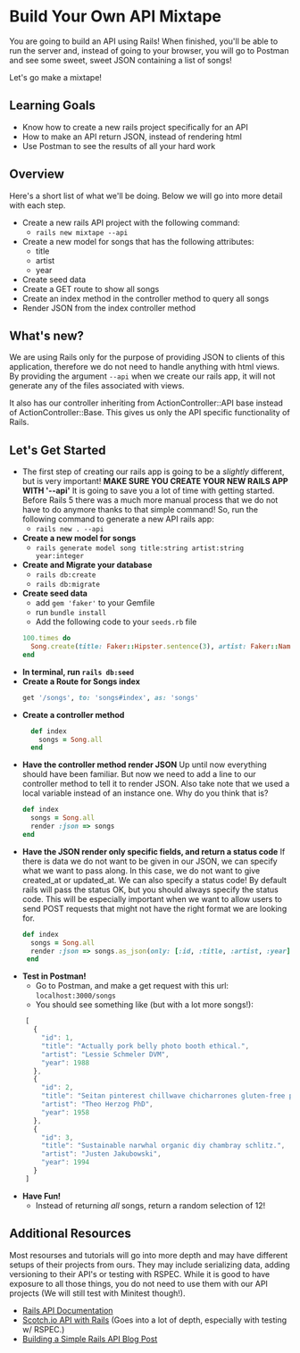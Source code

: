 # Build Your Own API Mixtape

You are going to build an API using Rails! When finished, you'll be able to run the server and, instead of going to your browser, you will go to Postman and see some sweet, sweet JSON containing a list of songs!

Let's go make a mixtape!

## Learning Goals
  - Know how to create a new rails project specifically for an API
  - How to make an API return JSON, instead of rendering html
  - Use Postman to see the results of all your hard work

## Overview
Here's a short list of what we'll be doing. Below we will go into more detail with each step.

- Create a new rails API project with the following command:
  - `rails new mixtape --api`
- Create a new model for songs that has the following attributes:
  - title
  - artist
  - year
- Create seed data
- Create a GET route to show all songs
- Create an index method in the controller method to query all songs
- Render JSON from the index controller method

## What's new?

We are using Rails only for the purpose of providing JSON to clients of this application, therefore we do not need to handle anything with html views. By providing the argument `--api` when we create our rails app, it will not generate any of the files associated with views.

It also has our controller inheriting from ActionController::API base instead of ActionController::Base. This gives us only the API specific functionality of Rails.


## Let's Get Started
- The first step of creating our rails app is going to be a _slightly_ different, but is very important! **MAKE SURE YOU CREATE YOUR NEW RAILS APP WITH '--api'** It is going to save you a lot of time with getting started. Before Rails 5 there was a much more manual process that we do not have to do anymore thanks to that simple command! So, run the following command to generate a new API rails app:
  - `rails new . --api`
- **Create a new model for songs**
  - `rails generate model song title:string artist:string year:integer`
-  **Create and Migrate your database**
    - `rails db:create`
    - `rails db:migrate`
- **Create seed data**
    - add `gem 'faker'` to your Gemfile
    - run `bundle install`
    - Add the following code to your `seeds.rb` file
  ```Ruby
  100.times do
    Song.create(title: Faker::Hipster.sentence(3), artist: Faker::Name.name, year: rand(1950..2017) )
  end
   ```
- **In terminal, run `rails db:seed`**
- **Create a Route for Songs index**
  ```Ruby
  get '/songs', to: 'songs#index', as: 'songs'
  ```
- **Create a controller method**
  ```Ruby
    def index
      songs = Song.all
    end
  ```
- **Have the controller method render JSON** Up until now everything should have been familiar. But now we need to add a line to our controller method to tell it to render JSON. Also take note that we used a local variable instead of an instance one. Why do you think that is?
  ```Ruby
  def index
    songs = Song.all
    render :json => songs
  end
  ```
- **Have the JSON render only specific fields, and return a status code** If there is data we do not want to be given in our JSON, we can specify what we want to pass along. In this case, we do not want to give created_at or updated_at. We can also specify a status code! By default rails will pass the status OK, but you should always specify the status code. This will be especially important when we want to allow users to send POST requests that might not have the right format we are looking for.
  ```Ruby
  def index
    songs = Song.all
    render :json => songs.as_json(only: [:id, :title, :artist, :year]), status: :ok
   end
   ```
- **Test in Postman!**
  - Go to Postman, and make a get request with this url: `localhost:3000/songs`
  - You should see something like (but with a lot more songs!):
```JavaScript
    [
      {
        "id": 1,
        "title": "Actually pork belly photo booth ethical.",
        "artist": "Lessie Schmeler DVM",
        "year": 1988
      },
      {
        "id": 2,
        "title": "Seitan pinterest chillwave chicharrones gluten-free pug single-origin coffee.",
        "artist": "Theo Herzog PhD",
        "year": 1958
      },
      {
        "id": 3,
        "title": "Sustainable narwhal organic diy chambray schlitz.",
        "artist": "Justen Jakubowski",
        "year": 1994
      }
    ]
```
- **Have Fun!**
    - Instead of returning _all_ songs, return a random selection of 12!


## Additional Resources
Most resourses and tutorials will go into more depth and may have different setups of their projects from ours. They may include serializing data, adding versioning to their API's or testing with RSPEC. While it is good to have exposure to all those things, you do not need to use them with our API projects (We will still test with Minitest though!).
- [Rails API Documentation](http://edgeguides.rubyonrails.org/api_app.html)
- [Scotch.io API with Rails](https://scotch.io/tutorials/build-a-restful-json-api-with-rails-5-part-one) (Goes into a lot of depth, especially with testing w/ RSPEC.)
- [Building a Simple Rails API Blog Post ](http://www.thegreatcodeadventure.com/building-a-super-simple-rails-api-json-api-edition-2/)
